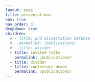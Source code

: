 ```yaml
---
layout: page
title: presentations
nav: true
nav_order: 3
dropdown: true
children:
  # - title: phd dissertation defense
  #   permalink: /publications/
  # - title: divider
  - title: invited talks
    permalink: /publications/
  - title: divider
  - title: conference demos
    permalink: /publications/
---
```


